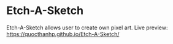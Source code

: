# Etch-A-Sketch
Etch-A-Sketch allows user to create own pixel art.
Live preview: https://quocthanhp.github.io/Etch-A-Sketch/

